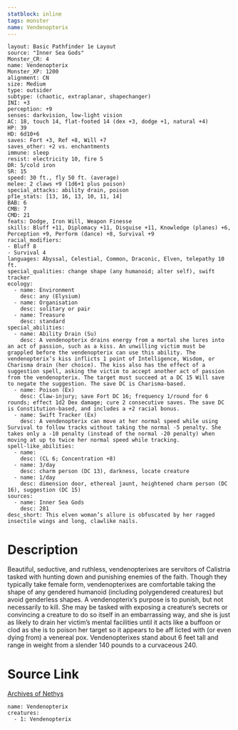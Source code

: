 ```yaml
---
statblock: inline
tags: monster
name: Vendenopterix
---
```

```statblock
layout: Basic Pathfinder 1e Layout
source: "Inner Sea Gods"
Monster_CR: 4
name: Vendenopterix
Monster_XP: 1200
alignment: CN
size: Medium
type: outsider
subtype: (chaotic, extraplanar, shapechanger)
INI: +3
perception: +9
senses: darkvision, low-light vision
AC: 18, touch 14, flat-footed 14 (dex +3, dodge +1, natural +4)
HP: 39
HD: 6d10+6
saves: Fort +3, Ref +8, Will +7
saves_other: +2 vs. enchantments
immune: sleep
resist: electricity 10, fire 5
DR: 5/cold iron
SR: 15
speed: 30 ft., fly 50 ft. (average)
melee: 2 claws +9 (1d6+1 plus poison)
special_attacks: ability drain, poison
pf1e_stats: [13, 16, 13, 10, 11, 14]
BAB: 6
CMB: 7
CMD: 21
feats: Dodge, Iron Will, Weapon Finesse
skills: Bluff +11, Diplomacy +11, Disguise +11, Knowledge (planes) +6, Perception +9, Perform (dance) +8, Survival +9
racial_modifiers:
- Bluff 8
- Survival 4
languages: Abyssal, Celestial, Common, Draconic, Elven, telepathy 10 ft.
special_qualities: change shape (any humanoid; alter self), swift tracker
ecology:
  - name: Environment
    desc: any (Elysium)
  - name: Organisation
    desc: solitary or pair
  - name: Treasure
    desc: standard
special_abilities:
  - name: Ability Drain (Su)
    desc: A vendenopterix drains energy from a mortal she lures into an act of passion, such as a kiss. An unwilling victim must be grappled before the vendenopterix can use this ability. The vendenopterix’s kiss inflicts 1 point of Intelligence, Wisdom, or Charisma drain (her choice). The kiss also has the effect of a suggestion spell, asking the victim to accept another act of passion from the vendenopterix. The target must succeed at a DC 15 Will save to negate the suggestion. The save DC is Charisma-based.
  - name: Poison (Ex)
    desc: Claw-injury; save Fort DC 16; frequency 1/round for 6 rounds; effect 1d2 Dex damage; cure 2 consecutive saves. The save DC is Constitution-based, and includes a +2 racial bonus.
  - name: Swift Tracker (Ex)
    desc: A vendenopterix can move at her normal speed while using Survival to follow tracks without taking the normal -5 penalty. She takes only a -10 penalty (instead of the normal -20 penalty) when moving at up to twice her normal speed while tracking.
spell-like_abilities:
  - name:
    desc: (CL 6; Concentration +8)
  - name: 3/day
    desc: charm person (DC 13), darkness, locate creature
  - name: 1/day
    desc: dimension door, ethereal jaunt, heightened charm person (DC 16), suggestion (DC 15)
sources:
  - name: Inner Sea Gods
    desc: 281
desc_short: This elven woman’s allure is obfuscated by her ragged insectile wings and long, clawlike nails.
```
# Description
Beautiful, seductive, and ruthless, vendenopterixes are servitors of Calistria tasked with hunting down and punishing enemies of the faith. Though they typically take female form, vendenopterixes are comfortable taking the shape of any gendered humanoid (including polygendered creatures) but avoid genderless shapes. A vendenopterix’s purpose is to punish, but not necessarily to kill. She may be tasked with exposing a creature’s secrets or convincing a creature to do so itself in an embarrassing way, and she is just as likely to drain her victim’s mental facilities until it acts like a buffoon or clod as she is to poison her target so it appears to be aff licted with (or even dying from) a venereal pox. Vendenopterixes stand about 6 feet tall and range in weight from a slender 140 pounds to a curvaceous 240.
# Source Link
[Archives of Nethys](https://aonprd.com/MonsterDisplay.aspx?ItemName=Vendenopterix)
```encounter-table
name: Vendenopterix
creatures:
  - 1: Vendenopterix
```

